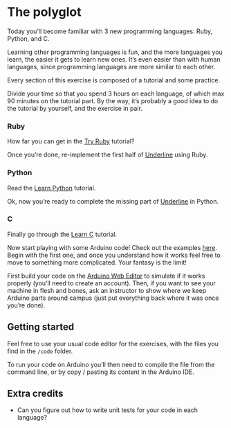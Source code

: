 # The polyglot

Today you’ll become familiar with 3 new programming languages: Ruby, Python, and C.

Learning other programming languages is fun, and the more languages you learn, the easier it gets to learn new ones. It’s even easier than with human languages, since programming languages are more similar to each other.

Every section of this exercise is composed of a tutorial and some practice.

Divide your time so that you spend 3 hours on each language, of which max 90 minutes on the tutorial part. By the way, it’s probably a good idea to do the tutorial by yourself, and the exercise in pair.

### Ruby

How far you can get in the [Try Ruby](http://tryruby.org/levels/1/challenges/0) tutorial?

Once you’re done, re-implement the first half of [Underline](https://github.com/codeworksbcn/pre-course/tree/master/underline) using Ruby.

### Python

Read the [Learn Python](https://www.learnpython.org/) tutorial.

Ok, now you’re ready to complete the missing part of [Underline](https://github.com/codeworksbcn/pre-course/tree/master/underline) in Python.

### C

Finally go through the [Learn C](https://www.learn-c.org/) tutorial.

Now start playing with some Arduino code! Check out the examples [here](https://www.arduino.cc/en/Tutorial/BuiltInExamples). Begin with the first one, and once you understand how it works feel free to move to something more complicated. Your fantasy is the limit!

First build your code on the [Arduino Web Editor](https://create.arduino.cc/) to simulate if it works properly (you’ll need to create an account). Then, if you want to see your machine in flesh and bones, ask an instructor to show where we keep Arduino parts around campus (just put everything back where it was once you’re done).

## Getting started

Feel free to use your usual code editor for the exercises, with the files you find in the `/code` folder.

To run your code on Arduino you’ll then need to compile the file from the command line, or by copy / pasting its content in the Arduino IDE.

## Extra credits

- Can you figure out how to write unit tests for your code in each language?
